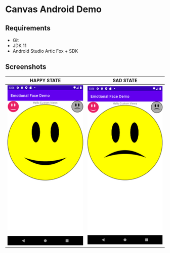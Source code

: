 # Canvas Android Demo

## Requirements
- Git
- JDK 11
- Android Studio Artic Fox + SDK

## Screenshots
| HAPPY STATE | SAD STATE |
|---|---|
|![alt Happy State](./art/Screenshot_1637319382.png) |![alt Sad State](./art/Screenshot_1637319388.png) |
